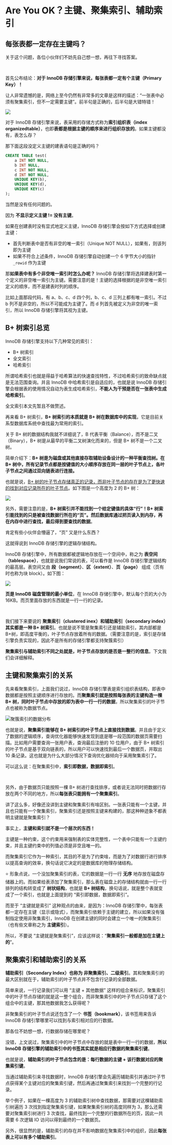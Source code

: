 # Are You OK？主键、聚集索引、辅助索引

## 每张表都一定存在主键吗？

关于这个问题，各位小伙伴们不妨先自己想一想，再往下寻找答案。

<br>

首先公布结论：**对于 InnoDB 存储引擎来说，每张表都一定有个主键（Primary Key）！**

让人非常遗憾的是，网络上至今仍然有非常多的文章是这样的描述：“一张表中必须有聚集索引，但不一定需要主键”。前半句是正确的，后半句是大错特错！

![](https://gitee.com/veal98/images/raw/master/img/20210816215911.png)

对于 InnoDB 存储引擎来说，表采用的存储方式称为**索引组织表（index organizedtable）**，也即**表都是根据主键的顺序来进行组织存放的**。如果主键都没有，表怎么存？

那下面这段没定义主键的建表语句是正确的吗？

```sql
CREATE TABLE test(
	a INT NOT NULL,
	b INT NULL,
	c INT NOT NULL,
	d INT NOT NULL,
	UNIQUE KEY(b),
	UNIQUE KEY(d),
	UNIQUE KEY(c)
);
```

当然是没有任何问题的。

因为 **不显示定义主键 != 没有主键**。

如果在创建表时没有显式地定义主键，InnoDB 存储引擎会按如下方式选择或创建主键：

- 首先判断表中是否有非空的唯一索引（Unique NOT NULL），如果有，则该列即为主键
- 如果不符合上述条件，InnoDB 存储引擎自动创建一个 6 字节大小的指针 `_rowid` 作为主键

那**如果表中有多个非空唯一索引时怎么办呢？** InnoDB 存储引擎将选择建表时第一个定义的非空唯一索引为主键。需要注意的是！主键的选择根据的是非空唯一索引定义的顺序，而不是建表时列的顺序。

比如上面那段代码，有 a、b、c、d 四个列，b、c、d 三列上都有唯一索引。不过 b 列不是非空的，所以不可能成为主键了。而 d 列首先被定义为非空的唯一索引，所以 InnoDB 存储引擎将其视为主键。

## B+ 树索引总览

InnoDB 存储引擎支持以下几种常见的索引：

- B+ 树索引
- 全文索引
- 哈希索引

所谓哈希索引也就是得益于哈希算法的快速查找特性，不过哈希索引的致命缺点就是无法范围查询。并且 InnoDB 中哈希索引是自适应的，也就是说 InnoDB 存储引擎会根据表的使用情况自动为表生成哈希索引，**不能人为干预是否在一张表中生成哈希索引**。

全文索引本文先暂且不做赘述。

再来看 B+ 树索引，**B+ 树索引的本质就是 B+ 树在数据库中的实现**，它是目前关系型数据库系统中查找最为常用的索引。

关于 B+ 树的数据结构我就不详细说了，B 代表平衡（Balance），而不是二叉（Binary），B+ 树是从最早的平衡二叉树演化而来的，但是 B+ 树不是一个二叉树。

简单介绍下：**B+ 树是为磁盘或其他直接存取辅助设备设计的一种平衡查找树。在 B+ 树中，所有记录节点都是按键值的大小顺序存放在同一层的叶子节点上，各叶子节点之间通过双向链表进行连接。**

也就是说，<u>B+ 树的叶子节点存储真正的记录，而非叶子节点的存在是为了更快速的找到对应记录所在的叶子节点</u>。如下图是一个高度为 2 的 B+ 树：

![](https://staticcdn1-5.umiwi.com/epms_ebook/197b3be3529a45459e75524b83f91090.jpg?x-oss-process=image/resize,w_1280,m_lfit)

另外，需要注意的是，**B+ 树索引并不能找到一个给定键值的具体“行”！B+ 树索引能找到的只是被查找数据行所在的“页”。然后数据库通过把页读入到内存，再在内存中进行查找，最后得到要查找的数据**。

肯定有些小伙伴会懵逼了，“页” 又是什么东西？

这就得说到 InnoDB 存储引擎的逻辑存储结构。

InnoDB 存储引擎中，所有数据都被逻辑地存放在一个空间中，称之为 **表空间（tablespace）**，也就是说我们常说的表，可以看作是 InnoDB 存储引擎逻辑结构的最高层。表空间又由 **段（segment）**、**区（extent）**、**页（page）** 组成（页有时也称为块 block）。如下图：

![](https://staticcdn1-5.umiwi.com/epms_ebook/477cdbf69b6e1c07fb775806fb6dfd38.jpg?x-oss-process=image/resize,w_1280,m_lfit)

**页是 InnoDB 磁盘管理的最小单位**，在 InnoDB 存储引擎中，默认每个页的大小为 16KB。而页里面存放的东西就是一行一行的记录。

<br>

我们接下来要说的 **聚集索引（clustered inex）和辅助索引（secondary index）其实都是一种 B+ 树索引**。也就是说不管是聚集索引还是辅助索引，其内部都是 B+树，即高度平衡的，叶子节点存放着所有的数据。（需要注意的是，索引是存储引擎负责实现的，因此不是所有的存储引擎都支持聚簇索引）

**聚集索引与辅助索引不同之处就是，叶子节点存放的是否是一整行的信息**。下文我们会详细解释。

## 主键和聚集索引的关系

先来看聚集索引，上面我们说过，InnoDB 存储引擎表是索引组织表结构，即表中数据都是按照主键顺序进行存放的。而**聚集索引就是按照每张表的主键构造一棵 B+ 树，同时叶子节点中存放的即为表中一行一行的数据**，所以聚集索引的叶子节点也被称为数据节点。

![聚簇索引的数据分布](https://staticcdn1-5.umiwi.com/epms_ebook/48817f590bec4d0f53b569922a543d12.jpg?x-oss-process=image/resize,w_1280,m_lfit)

也就是说，**聚集索引能够在 B+ 树索引的叶子节点上直接找到数据**。并且由于定义了数据的逻辑顺序，查询优化器能够快速发现到底是哪一段范围的数据页需要扫描。比如用户需要查询一张用户表，查询最后注册的 10 位用户，由于 B+ 树索引的叶子节点是基于双向链表的，所以用户可以快速找到最后一个数据页，并取出 10 条记录。这也就是为什么大部分情况下查询优化器倾向于采用聚集索引了。

可以这么说：在聚集索引中，**索引即数据，数据即索引**。

<br>

另外，由于数据页只能按照一棵 B+ 树进行查找排序，或者说无法同时把数据行存放在两个不同的地方，所以**每张表只能拥有一个聚集索引**。

讲了这么多，好像还没讲到主键和聚集索引有啥区别。一张表只能有一个主键，并且也只能有一个聚集索引，聚集索引还是按照主键来构建的，那这种种迹象不都表明主键就是聚集索引？

事实上，**主键和索引就不是一个层次的东西！**

主键是一种约束，这个约束用来强制表的实体完整性，一个表中只能有一个主键约束，并且主键约束中的列值必须是非空且唯一的。

而聚集索引它作为一种索引，其目的不是为了约束啥，而是为了对数据行进行排序以提高查询的效率，换句话说它决定的是数据库的物理存储结构。

⭐ 形象点说，一个没加聚集索引的表，它的数据是一行一行 **无序** 地存放在磁盘存储器上的。而如果给表添加了聚集索引，那么表在磁盘上的存储结构就由一行一行排列的结构转变成了 **树状结构**，也就是 **B+ 树结构**，换句话说，就是整个表就变成了一个索引，也就是上面提到的 “索引即数据，数据即索引”。 

而至于 “主键就是索引” 这种观点的由来，是因为：InnoDB 存储引擎中，每张表都一定存在主键（显示或隐式），而聚集索引依赖于主键的建立，所以如果没有强制指定使用非聚集索引，InnoDB 在创建主键的同时会建立一个唯一的聚集索引（也有些文章称之为 **主键索引**）。

所以，不要说 “主键就是聚集索引”，应该这样说：“**聚集索引一般都是加在主键上的**”。

## 聚集索引和辅助索引的关系

**辅助索引（Secondary Index）也称为 非聚集索引、二级索引**。其和聚集索引的最大区别就在于，辅助索引的叶子节点并不包含行记录的全部数据。

简单来说，一行记录我们可以用 “主键 + 其他数据” 这样的组合来标识，聚集索引中的叶子节点存储的就是这一整个组合，而非聚集索引中的叶子节点只存储了这个组合中的主键，那其他数据我怎么获得呢？

非聚集索引的叶子节点说还包含了一个 **书签（bookmark）**，该书签用来告诉 InnoDB 存储引擎哪里可以找到与索引相对应的行数据。

那各位不妨想一想，行数据存储在哪里呢？

没错，上文说过，聚集索引中的叶子节点中存放的就是表中一行一行的数据，**所以 InnoDB 存储引擎的辅助索引中的书签其实就是相应行数据的聚集索引键**。

也就是说，**辅助索引的叶子节点包含的是：每行数据的主键 + 该行数据对应的聚集索引键**。

当通过辅助索引来寻找数据时，InnoDB 存储引擎会先遍历辅助索引并通过叶子节点获得某个主键对应的聚集索引键，然后再通过聚集索引来找到一个完整的行记录。

举个例子，如果在一棵高度为 3 的辅助索引树中查找数据，那需要对这棵辅助索引树遍历 3 次找到指定聚集索引键，如果聚集索引树的高度同样为 3，那么还需要对聚集索引树进行 3 次查找，最终找到一个完整的行数据所在的页，因此一共需要 6 次逻辑 IO 访问以得到最终的一个数据页。

另外，很显然的是，辅助索引的存在并不影响数据在聚集索引中的组织，因此**每张表上可以有多个辅助索引**。
